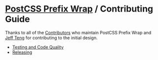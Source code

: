 # [PostCSS Prefix Wrap](./README.md) / Contributing Guide

Thanks to all of the [Contributors](https://github.com/dbtedman/postcss-prefixwrap/graphs/contributors) who maintain PostCSS Prefix Wrap and [Jeff Teng](https://github.com/aj120426394) for contributing to the initial design.

-   [Testing and Code Quality](docs/CODE_QUALITY.md)
-   [Releasing](docs/RELEASING.md)
